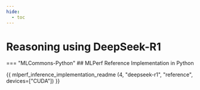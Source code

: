 ```yaml
---
hide:
  - toc
---
```


# Reasoning using DeepSeek-R1

=== "MLCommons-Python"
    ## MLPerf Reference Implementation in Python
    
{{ mlperf_inference_implementation_readme (4, "deepseek-r1", "reference", devices=["CUDA"]) }}
